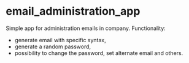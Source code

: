 # email_administration_app
Simple app for administration emails in company. 
Functionality:
- generate email with specific syntax,
- generate a random password,
- possibility to change the password, set alternate email and others.


